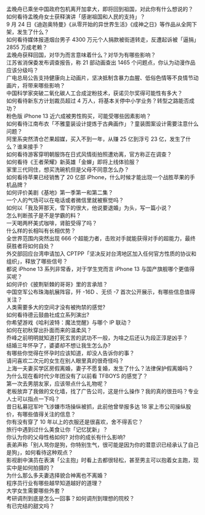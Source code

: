 孟晚舟已乘坐中国政府包机离开加拿大，即将回到祖国，对此你有什么想说的？  
如何看待孟晚舟女士获释演讲「感谢祖国和人民的支持」？  
9 月 24 日《迪迦奥特曼》《从零开始的异世界生活》《成神之日》等作品从全网下架，发生了什么？  
如何看待媒体报道烟台男子 4300 万元个人捐款被街道转走，反遭起诉被「逼捐」2855 万成老赖？  
孟晚舟获释回国，对华为而言意味着什么？对华为有哪些影响？  
江苏省消保委发布调查报告，称 21 部动画查出 1465 个问题点，你认为动漫作品应该分级吗？  
广电总局公告支持健康向上动画片，坚决抵制含暴力血腥、低俗色情等不良情节动画片，将带来哪些影响？  
中国科学家突破二氧化碳人工合成淀粉技术，获诺贝尔奖得可能性有多大？  
如何看待新东方计划裁员超过 4 万人，将基本关停中小学业务？转型之路能否成功？  
粉色版 iPhone 13 近六成被男性购买，可能受哪些因素影响？  
如何看待江南布衣「不雅童装设计提炼于古典画作」？童装图案设计需要注意什么问题？  
阿里系突然清仓芒果超媒，买入不到一年，从赚 25 亿到浮亏 23 亿，发生了什么？谁来接手？  
如何看待游客穿明朝服饰在日式风情街拍照遭劝离，官方称正在调查？  
如何看待《王者荣耀》新英雄「金蝉」即将上线体验服？  
家里三代同住，想买洗碗机但是父母不同意怎么办？  
如何看待苹果已经销售了 20 亿部 iPhone，什么时候才能出现一个战胜苹果的手机品牌？  
如何评价美剧《基地》第一季第一和第二集？  
一个人的气场可以在电话或者微信里就被察觉吗？  
如何以「我及笄那天，雪下的很大，他说要退婚」为头，写一篇小说？  
怎么判断孩子是不是学霸的料？  
一天喝两杯美式咖啡，肾脏受得了吗？  
什么样的长相叫有长相优势？  
全世界范围内突然出现 666 个超能力者，击败对手就能获得对手的超能力，最终获胜者将如何自处？  
外交部回应台湾申请加入 CPTPP「坚决反对台湾地区加入任何官方性质的协议和组织」，释放了哪些信号？  
都说 iPhone 13 系列非常香，对于学生党而言 iPhone 13 与国产旗舰哪个更值得买呢？  
如何评价《披荆斩棘的哥哥》里的言承旭？  
中国空军公布珠海航展阵容，歼 -16D 、无侦 -7 首次公开展示，有哪些信息值得关注？  
人类需要多大的空间才没有被拘禁的感觉?  
如何看待德云鼓曲社成立系列演出?  
你希望游戏《哈利波特：魔法觉醒》与哪个 IP 联动？  
如何在初秋穿出扑面而来的温柔风？  
乔峰之前明明就知道打死玄苦的武功不一般，为啥之后还认为段正淳是凶手？  
结婚三年怀孕了，婆婆却不想让我生怎么办?  
有哪些你觉得在怀孕时应该知道，却没人告诉你的事？  
请问喜欢二次元的女生在别人眼里真的很奇怪吗？  
上海一夫妻买学区房假离婚，妻子不愿复婚，发生了什么？法律保护假离婚吗？  
为什么现在看时代少年团没有了以前看 TFBOYS 的感觉了？  
第一次去男朋友家，应该带点什么礼物呢？  
老板放弃了我做的文化墙，找了广告公司，这是什么操作？我的真的很丑吗？专业人士可以指点一下吗？  
昔日私募冠军叶飞涉嫌市场操纵被抓，此前他曾举报多达 18 家上市公司操纵股价，有哪些值得关注的信息？  
你有没有穿了 10 年以上的衣服还是很喜欢，舍不得丢它？  
旅行中遇到过什么美食让你「记忆犹新」？  
你认为你的父母性格如何? 对你的成长有什么影响?  
表弟声称「别人骂你是狗，你特别生气，很可能是因为你的潜意识已经承认了自己是狗」，如何看待这种观点？  
影视剧中演员在表演「公主抱」时看上去都很轻松，甚至男主可以抱着女主跑，现实中是如何拍摄的？  
为什么那么多夫妻选择貌合神离也不离婚？  
程序员行业有哪些越早知道越好的道理？  
大学女生需要哪些外套？  
考研调剂到底是怎么一回事？如何调剂到理想的院校？  
有已完结的甜文吗？  

